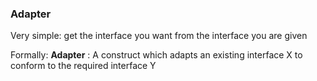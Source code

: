 ### Adapter
Very simple: get the interface you want from the interface you are given

Formally:
__Adapter__ : A construct which adapts an existing interface X to conform to the required interface Y
